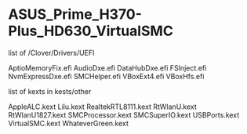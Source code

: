 # ASUS_Prime_H370-Plus_HD630_VirtualSMC

list of /Clover/Drivers/UEFI

AptioMemoryFix.efi
AudioDxe.efi
DataHubDxe.efi
FSInject.efi
NvmExpressDxe.efi
SMCHelper.efi
VBoxExt4.efi
VBoxHfs.efi

list of kexts in kests/other

AppleALC.kext
Lilu.kext
RealtekRTL8111.kext
RtWlanU.kext
RtWlanU1827.kext
SMCProcessor.kext
SMCSuperIO.kext
USBPorts.kext
VirtualSMC.kext
WhateverGreen.kext

